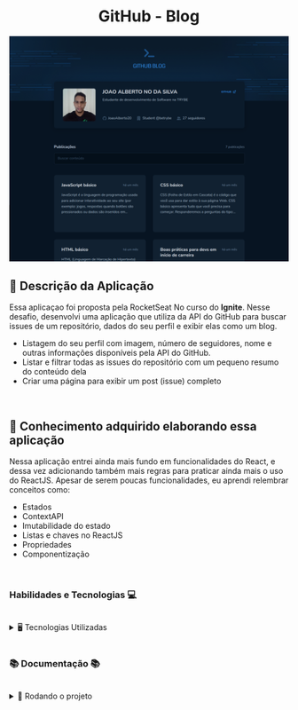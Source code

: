 <h1 align="center"> GitHub - Blog </h1>


<div align="center">

![Preview](./gitHub-Blog.png)

</div>

## 📄 Descrição da Aplicação

Essa aplicaçao foi proposta pela <a hrfe="https://www.rocketseat.com.br/" target="_blank">RocketSeat</a> No curso do **Ignite**. Nesse desafio, desenvolvi 
uma aplicação que utiliza da API do GitHub para buscar issues de um repositório, dados do seu perfil e exibir elas como um blog.

- Listagem do seu perfil com imagem, número de seguidores, nome e outras informações disponíveis pela API do GitHub.
- Listar e filtrar todas as issues do repositório com um pequeno resumo do conteúdo dela
- Criar uma página para exibir um post (issue) completo

<br>

## 📓 Conhecimento adquirido elaborando essa aplicação

Nessa aplicação entrei ainda mais fundo em funcionalidades do React, e dessa vez adicionando também mais regras para praticar ainda mais o uso do ReactJS. 
Apesar de serem poucas funcionalidades, eu aprendi relembrar conceitos como:

- Estados
- ContextAPI
- Imutabilidade do estado
- Listas e chaves no ReactJS
- Propriedades
- Componentização

<br>

### Habilidades e Tecnologias 💻
<br>

<details>
  <summary> 🖥️ Tecnologias Utilizadas</summary>
    <br />

    - Vite
    - Styled Components
    - Typescript
    - React Router Dom
    - React Hook Form
    - Axios
    - API do Github
    - FontAwesomeIcon

     
</details>
<br />

### 📚 Documentação 📚
<br />
  <details>
    <summary> 🚀 Rodando o projeto</summary>
    <br />

* Faça o fork do repositório:
    Tutorial [AQUI](https://github.com/UNIVALI-LITE/Portugol-Studio/wiki/Fazendo-um-Fork-do-reposit%C3%B3rio)
* Abra seu terminal e navegue até a pasta onde preferir alocar o projeto.

* Clone o repositório:

    ```sh
      git clone git@github.com:JoaoAlberto20/github-blog.git
    ```

* Apos ter o repositório clonado em sua maquina, execute este comando para acessar a parta do projeto:

    ```sh
      cd github-blog
    ```

* Dentro da pasta do projeto, execute o comando abaixo para instalar as dependências do projeto:

    Caso utilize o npm:

    ```sh
      npm install
    ```

    Caso utilize o yarn:

    ```sh
      yarn install
    ```

* Dentro da pasta do projeto, execute o comando abaixo para iniciar o servidor do projeto:

    Caso utilize o npm:

    ```sh
      npm run dev
    ```

    Caso utilize o yarn:

    ```sh
      yarn run dev
    ```

  O aplicativo sera executado em modo de desenvolvimento.
  Abrindo na porta padrão que o React usa: <http://localhost:5173/> em seu navegador.

  </details>
<br />